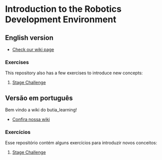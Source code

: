 # Introduction to the Robotics Development Environment

## English version

- [Check our wiki page](https://github.com/butia-bots/butia_learning/wiki)

### Exercises

This repository also has a few exercises to introduce new concepts:


1. [Stage Challenge]()

## Versão em português

Bem vindo a wiki do butia_learning!

- [Confira nossa wiki](https://github.com/butia-bots/butia_learning/wiki)

### Exercícios

Esse repositório contém alguns exercícios para introduzir novos conceitos:


1. [Stage Challenge]()